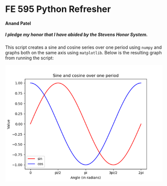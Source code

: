 # FE 595 Python Refresher
#### Anand Patel
##### I pledge my honor that I have abided by the Stevens Honor System.

This script creates a sine and cosine series over one period using `numpy` and graphs both on the same axis using `matplotlib`.
Below is the resulting graph from running the script:


![Graph of sine and cosine](https://github.com/apate107/fe595_1-python-refresher/raw/master/Figure_1.png)